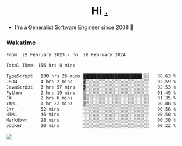 <h1 align="center">Hi <a href="https://www.hackerrank.com/erasmosaraujo">.</a></h1>
 
- I'm a Generalist Software Engineer  since 2008 🚀
<!--  
<p align="left">
  <a href="https://github.com/erasmosoares/github-readme-stats">
    <img
      align="center"
      src="https://github-readme-stats.vercel.app/api/top-langs/?username=erasmosoares&theme=radical&layout=compact"
    />
  </a>
  <a href="https://github.com/erasmosoares/github-readme-stats">
    [![Harlok's WakaTime stats](https://github-readme-stats.vercel.app/api/wakatime?username=ffflabs)](https://github.com/anuraghazra/github-readme-stats)
  </a>
</p>

<!--
 ### Repo 
 
<p align="left">
 <a href="https://github.com/erasmosoares/github-readme-stats">
    <img
      align="center"
      height="165"
      src="https://github-readme-stats.vercel.app/api/pin?username=erasmosoares&repo=sample-node&title_color=fff&icon_color=f9f9f9&text_color=9f9f9f&bg_color=151515"
    />
  </a>
  <a href="https://github.com/erasmosoares/github-readme-stats">
    <img
      align="center"
      height="165"
      src="https://github-readme-stats.vercel.app/api/pin?username=erasmosoares&repo=sample-node&title_color=fff&icon_color=f9f9f9&text_color=9f9f9f&bg_color=151515"
    />
  </a>
</p>
-->

 ### Wakatime 

<!--START_SECTION:waka-->

```txt
From: 28 February 2023 - To: 28 February 2024

Total Time: 156 hrs 8 mins

TypeScript   138 hrs 26 mins ██████████████████████░░░   88.63 %
JSON         4 hrs 2 mins    ▓░░░░░░░░░░░░░░░░░░░░░░░░   02.59 %
JavaScript   3 hrs 57 mins   ▓░░░░░░░░░░░░░░░░░░░░░░░░   02.53 %
Python       2 hrs 19 mins   ▒░░░░░░░░░░░░░░░░░░░░░░░░   01.49 %
C#           2 hrs 6 mins    ▒░░░░░░░░░░░░░░░░░░░░░░░░   01.35 %
YAML         1 hr 22 mins    ▒░░░░░░░░░░░░░░░░░░░░░░░░   00.88 %
C++          52 mins         ░░░░░░░░░░░░░░░░░░░░░░░░░   00.56 %
HTML         46 mins         ░░░░░░░░░░░░░░░░░░░░░░░░░   00.50 %
Markdown     28 mins         ░░░░░░░░░░░░░░░░░░░░░░░░░   00.30 %
Docker       20 mins         ░░░░░░░░░░░░░░░░░░░░░░░░░   00.22 %
```

<!--END_SECTION:waka-->

![](https://komarev.com/ghpvc/?username=erasmosoares&color=brightgreen)
